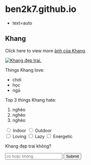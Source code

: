 # ben2k7.github.io
* text=auto
<h2>Khang</h2>
<main>
  <p>Click here to view more <a href="#">ảnh của Khang</a>.</p>

  <a href="#"><img src="https://lh3.googleusercontent.com/0DiWp7dGbWTZvjEBXpXXMecix6irLU870_ul5d-HsXpxMv_PMBY7yS-lYNSMrP-bdsWCaHAs44wAt7N1HlZIyt9_FlQWNaWGn9zbC5UD3wJGczUbpx8sxM8yp9FtzYdTNLHQ7Qm3QtLBjMwQntDgdKkHvW63o_IoGemd6oGeLXsxJUKdg6pPAd9BQegm_Mrvzbwq98MNbRtyejT_av6nn1nNViw3S6QGGzB92BJCzae3u3VEZO2s5zIzkMgBleZenS-WLAnvGhrCT8rY1-ff1KIrV7hhddOzSTsTRrBckAskVHw1qWLze5WEKRH7wdatz95cOGiZrckCzRSA1Bj8qHhTEKJmOOfxmZvYDzFP1FoPzVvrD9xjLjQCZfzQVzmk3HpXKCSf29fI9OUBfVQELDMdeaoZQahzTHqsLJv0myXK535DKQyE_LPhAU1vIB7mmzQRbM07CT9MTTvHFjA1J8C9qwP0EJhHm9824ZI62bVpeWGMK2YWCpnTDCkZohgM0DpM4n60gw9mK8Y5n30HBV40ycwluw80zcS7D4xONehmFluEE1JCb3q0xqL6bwTst1awexvLv_IthCkxzss4ZPSCcNRqF4lRrixQxrDIC4TS-I2mTZbiFeBO1xTVXZA6zaK31mKgDWGcZJPUTPPapunYDHon59X0ldqslyTssHcCzcK6rZjQzeauDP0Tlmvzxjg_uky1N75Cg5u52yx3nYRLq4_oZGxlgw1jgiW_vwJmshqdeEzq5Q8wbZc=w1018-h763-no?authuser=0" alt="Khang đẹp trai."></a>

  <p>Things Khang love:</p>
  <ul>
    <li>chơi</li>
    <li>học</li>
    <li>ngủ</li>
  </ul>
  <p>Top 3 things Khang hate:</p>
  <ol>
    <li>nghèo</li>
    <li>nghèo</li>
    <li>nghèo</li>
  </ol>
  <form action="https://www.freecatphotoapp.com/submit-cat-photo">
    <label for="indoor"><input id="indoor" type="radio" name="indoor-outdoor"> Indoor</label>
    <label for="outdoor"><input id="outdoor" type="radio" name="indoor-outdoor"> Outdoor</label><br>
    <label for="loving"><input id="loving" type="checkbox" name="personality"> Loving</label>
    <label for="lazy"><input id="lazy" type="checkbox" name="personality"> Lazy</label>
    <label for="energetic"><input id="energetic" type="checkbox" name="personality"> Energetic</label><br>
    <p>Khang đẹp trai không?</p>
    <input type="text" placeholder="có hoặc không" required>
    <button type="submit">Submit</button>
  </form>
</main>
